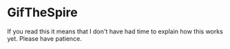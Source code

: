 # GifTheSpire

If you read this it means that I don't have had time to explain how this works yet. Please have patience.

